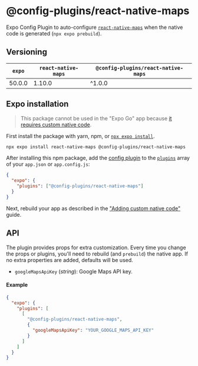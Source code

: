 # @config-plugins/react-native-maps

Expo Config Plugin to auto-configure [`react-native-maps`](https://www.npmjs.com/package/react-native-maps) when the native code is generated (`npx expo prebuild`).

## Versioning

| `expo` | `react-native-maps` | `@config-plugins/react-native-maps` |
| ------ | ------------------- | ----------------------------------- |
| 50.0.0 | 1.10.0              | ^1.0.0                              |

## Expo installation

> This package cannot be used in the "Expo Go" app because [it requires custom native code](https://docs.expo.io/workflow/customizing/).

First install the package with yarn, npm, or [`npx expo install`](https://docs.expo.io/workflow/expo-cli/#expo-install).

```sh
npx expo install react-native-maps @config-plugins/react-native-maps
```

After installing this npm package, add the [config plugin](https://docs.expo.io/guides/config-plugins/) to the [`plugins`](https://docs.expo.io/versions/latest/config/app/#plugins) array of your `app.json` or `app.config.js`:

```json
{
  "expo": {
    "plugins": ["@config-plugins/react-native-maps"]
  }
}
```

Next, rebuild your app as described in the ["Adding custom native code"](https://docs.expo.io/workflow/customizing/) guide.

## API

The plugin provides props for extra customization. Every time you change the props or plugins, you'll need to rebuild (and `prebuild`) the native app. If no extra properties are added, defaults will be used.

- `googleMapsApiKey` (_string_): Google Maps API key.

#### Example

```json
{
  "expo": {
    "plugins": [
      [
        "@config-plugins/react-native-maps",
        {
          "googleMapsApiKey": "YOUR_GOOGLE_MAPS_API_KEY"
        }
      ]
    ]
  }
}
```
